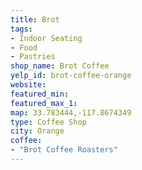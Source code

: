 ```yaml
---
title: Brot
tags:
- Indoor Seating
- Food
- Pastries
shop_name: Brot Coffee
yelp_id: brot-coffee-orange
website:
featured_min:
featured_max_1:
map: 33.783444,-117.8674349
type: Coffee Shop
city: Orange
coffee:
- "Brot Coffee Roasters"
---
```

